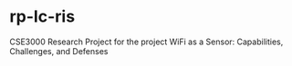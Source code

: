 # rp-lc-ris
CSE3000 Research Project for the project WiFi as a Sensor: Capabilities, Challenges, and Defenses
